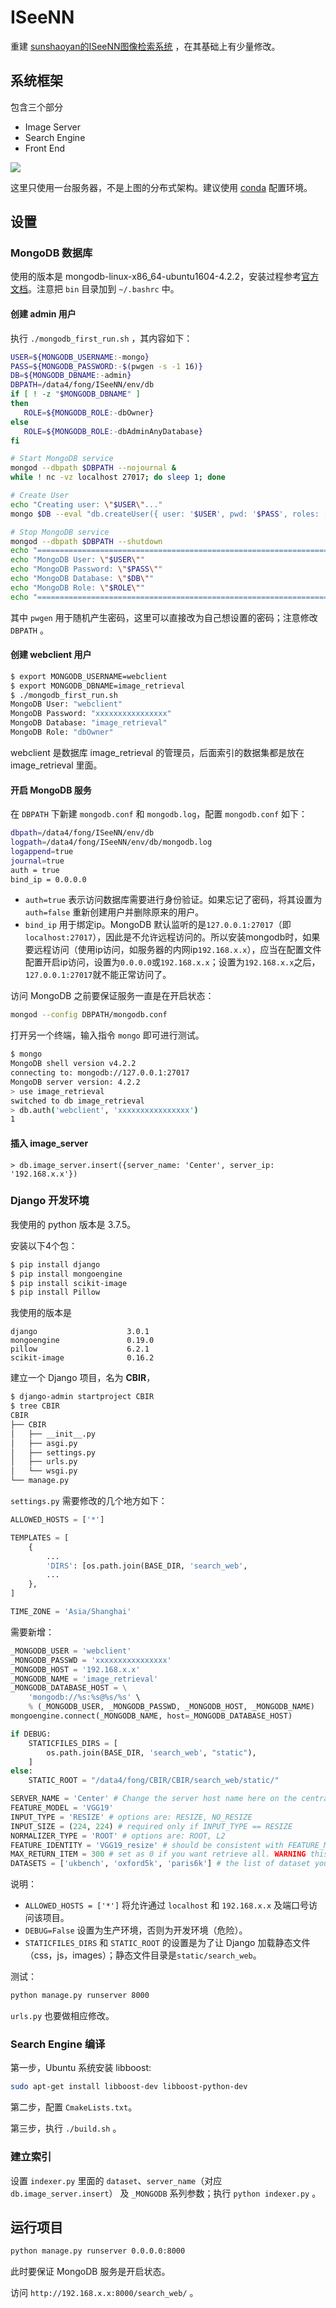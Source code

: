 # ISeeNN
重建 [sunshaoyan的ISeeNN图像检索系统](https://github.com/sunshaoyan/ISeeNN) ，在其基础上有少量修改。


## 系统框架

包含三个部分
- Image Server
- Search Engine
- Front End

<img src="img/framework.png" align="center" />

这里只使用一台服务器，不是上图的分布式架构。建议使用 [conda](https://conda.io/en/latest/) 配置环境。

## 设置

### MongoDB 数据库

使用的版本是 mongodb-linux-x86_64-ubuntu1604-4.2.2，安装过程参考[官方文档](https://docs.mongodb.com/guides/server/install/)。注意把 `bin` 目录加到 `~/.bashrc` 中。

#### 创建 admin 用户

执行 `./mongodb_first_run.sh` ，其内容如下：

```bash
USER=${MONGODB_USERNAME:-mongo}
PASS=${MONGODB_PASSWORD:-$(pwgen -s -1 16)}
DB=${MONGODB_DBNAME:-admin}
DBPATH=/data4/fong/ISeeNN/env/db
if [ ! -z "$MONGODB_DBNAME" ]
then
   ROLE=${MONGODB_ROLE:-dbOwner}
else
   ROLE=${MONGODB_ROLE:-dbAdminAnyDatabase}
fi

# Start MongoDB service
mongod --dbpath $DBPATH --nojournal &
while ! nc -vz localhost 27017; do sleep 1; done

# Create User
echo "Creating user: \"$USER\"..."
mongo $DB --eval "db.createUser({ user: '$USER', pwd: '$PASS', roles: [ { role: '$ROLE', db: '$DB' } ] }); "

# Stop MongoDB service
mongod --dbpath $DBPATH --shutdown
echo "========================================================================"
echo "MongoDB User: \"$USER\""
echo "MongoDB Password: \"$PASS\""
echo "MongoDB Database: \"$DB\""
echo "MongoDB Role: \"$ROLE\""
echo "========================================================================"

```

其中 `pwgen` 用于随机产生密码，这里可以直接改为自己想设置的密码；注意修改 `DBPATH` 。

#### 创建 webclient 用户

```bash
$ export MONGODB_USERNAME=webclient
$ export MONGODB_DBNAME=image_retrieval
$ ./mongodb_first_run.sh
MongoDB User: "webclient"
MongoDB Password: "xxxxxxxxxxxxxxxx"
MongoDB Database: "image_retrieval"
MongoDB Role: "dbOwner"
```

webclient 是数据库 image_retrieval 的管理员，后面索引的数据集都是放在 image_retrieval 里面。

#### 开启 MongoDB 服务

 在 `DBPATH` 下新建 `mongodb.conf` 和 `mongodb.log`，配置 `mongodb.conf` 如下：

 ```bash
dbpath=/data4/fong/ISeeNN/env/db
logpath=/data4/fong/ISeeNN/env/db/mongodb.log
logappend=true
journal=true
auth = true
bind_ip = 0.0.0.0
```

- `auth=true` 表示访问数据库需要进行身份验证。如果忘记了密码，将其设置为 `auth=false` 重新创建用户并删除原来的用户。
- `bind_ip` 用于绑定ip。MongoDB 默认监听的是`127.0.0.1:27017`（即 `localhost:27017`），因此是不允许远程访问的。所以安装mongodb时，如果要远程访问（使用ip访问，如服务器的内网ip`192.168.x.x`），应当在配置文件配置开启ip访问，设置为`0.0.0.0`或`192.168.x.x`；设置为`192.168.x.x`之后，`127.0.0.1:27017`就不能正常访问了。

访问 MongoDB 之前要保证服务一直是在开启状态：
```bash
mongod --config DBPATH/mongodb.conf
```

打开另一个终端，输入指令 `mongo` 即可进行测试。
```bash
$ mongo
MongoDB shell version v4.2.2
connecting to: mongodb://127.0.0.1:27017
MongoDB server version: 4.2.2
> use image_retrieval
switched to db image_retrieval
> db.auth('webclient', 'xxxxxxxxxxxxxxxx')
1
```

#### 插入 image_server

```
> db.image_server.insert({server_name: 'Center', server_ip: '192.168.x.x'})
```

### Django 开发环境

我使用的 python 版本是 3.7.5。

安装以下4个包：
```bash
$ pip install django
$ pip install mongoengine
$ pip install scikit-image
$ pip install Pillow
```
我使用的版本是
```
django                    3.0.1
mongoengine               0.19.0
pillow                    6.2.1
scikit-image              0.16.2 
```

建立一个 Django 项目，名为 **CBIR**，
```bash
$ django-admin startproject CBIR
$ tree CBIR
CBIR
├── CBIR
│   ├── __init__.py
│   ├── asgi.py
│   ├── settings.py
│   ├── urls.py
│   └── wsgi.py
└── manage.py
```

`settings.py` 需要修改的几个地方如下：
```python
ALLOWED_HOSTS = ['*']

TEMPLATES = [
    {
        ...
        'DIRS': [os.path.join(BASE_DIR, 'search_web', 
        ...
    },
]

TIME_ZONE = 'Asia/Shanghai'
```

需要新增：
```python
_MONGODB_USER = 'webclient'
_MONGODB_PASSWD = 'xxxxxxxxxxxxxxxx'
_MONGODB_HOST = '192.168.x.x'
_MONGODB_NAME = 'image_retrieval'
_MONGODB_DATABASE_HOST = \
    'mongodb://%s:%s@%s/%s' \
    % (_MONGODB_USER, _MONGODB_PASSWD, _MONGODB_HOST, _MONGODB_NAME)
mongoengine.connect(_MONGODB_NAME, host=_MONGODB_DATABASE_HOST)

if DEBUG:
    STATICFILES_DIRS = [
        os.path.join(BASE_DIR, 'search_web', "static"),
    ]
else:
    STATIC_ROOT = "/data4/fong/CBIR/CBIR/search_web/static/"

SERVER_NAME = 'Center' # Change the server host name here on the central server and all image servers
FEATURE_MODEL = 'VGG19'
INPUT_TYPE = 'RESIZE' # options are: RESIZE, NO_RESIZE
INPUT_SIZE = (224, 224) # required only if INPUT_TYPE == RESIZE
NORMALIZER_TYPE = 'ROOT' # options are: ROOT, L2
FEATURE_IDENTITY = 'VGG19_resize' # should be consistent with FEATURE_MODEL and INPUT_TYPE
MAX_RETURN_ITEM = 300 # set as 0 if you want retrieve all. WARNING this may cause your browser crash if the database size is large
DATASETS = ['ukbench', 'oxford5k', 'paris6k'] # the list of dataset you want to retrieval within
```

说明：
- `ALLOWED_HOSTS = ['*']` 将允许通过 `localhost` 和 `192.168.x.x` 及端口号访问该项目。
- `DEBUG=False` 设置为生产环境，否则为开发环境（危险）。 
- `STATICFILES_DIRS` 和 `STATIC_ROOT` 的设置是为了让 Django 加载静态文件（css，js，images）；静态文件目录是`static/search_web`。

测试：
```bash
python manage.py runserver 8000
```

`urls.py` 也要做相应修改。

### Search Engine 编译

第一步，Ubuntu 系统安装 libboost:
```bash
sudo apt-get install libboost-dev libboost-python-dev
```

第二步，配置 `CmakeLists.txt`。

第三步，执行 `./build.sh` 。


### 建立索引

设置 `indexer.py` 里面的 `dataset`、`server_name`（对应`db.image_server.insert`） 及 `_MONGODB` 系列参数；执行 `python indexer.py` 。

## 运行项目

```bash
python manage.py runserver 0.0.0.0:8000
```

此时要保证 MongoDB 服务是开启状态。

访问 `http://192.168.x.x:8000/search_web/` 。